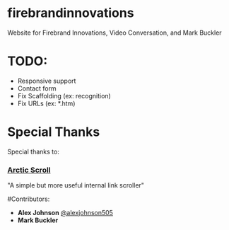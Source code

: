 firebrandinnovations
====================

Website for Firebrand Innovations, Video Conversation, and Mark Buckler

# TODO:
- Responsive support
- Contact form
- Fix Scaffolding (ex: recognition)
- Fix URLs (ex: *.htm)

# Special Thanks
Special thanks to:

### [Arctic Scroll](https://github.com/PaulAdamDavis/Arctic-Scroll)

"A simple but more useful internal link scroller"

#Contributors:

* __Alex Johnson__ [@alexjohnson505](https://github.com/alexjohnson505)
* __Mark Buckler__ []()
